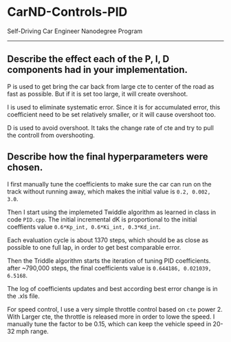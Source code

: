 # CarND-Controls-PID
Self-Driving Car Engineer Nanodegree Program

---


## Describe the effect each of the P, I, D components had in your implementation.

P is used to get bring the car back from large cte to center of the road as fast as possible. But if it is set too large, it will create overshoot.

I is used to eliminate systematic error. Since it is for accumulated error, this coefficient need to be set relatively smaller, or it will cause overshoot too.

D is used to avoid overshoot. It taks the change rate of cte and try to pull the controll from overshooting.  


## Describe how the final hyperparameters were chosen.

I first manually tune the coefficients to make sure the car can run on the track without running away, which makes the initial value is `0.2, 0.002, 3.0`.

Then I start using the implemeted Twiddle algorithm as learned in class in code `PID.cpp`. The initial incremental dK is proportional to the initial coeffients value `0.6*Kp_int, 0.6*Ki_int, 0.3*Kd_int`.

Each evaluation cycle is about 1370 steps, which should be as close as possible to one full lap, in order to get best comparable error.

Then the Triddle algorithm starts the iteration of tuning PID coefficients. after ~790,000 steps, the final coefficients value is `0.644186, 0.021039, 6.5168`.

The log of coefficients updates and best according best error change is in the .xls file.

For speed control, I use a very simple throttle control based on `cte` power 2. With Larger cte, the throttle is released more in order to lowe the speed. I manually tune the factor to be 0.15, which can keep the vehicle speed in 20-32 mph range.


